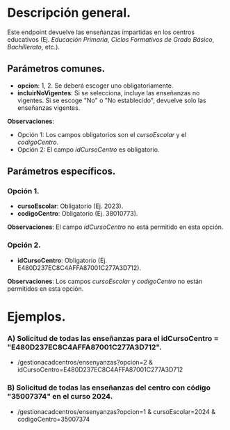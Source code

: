 # Descripción general.

Este endpoint devuelve las enseñanzas impartidas en los centros educativos (Ej. *Educación Primaria*, *Ciclos Formativos de Grado Básico*, *Bachillerato*, etc.).

## Parámetros comunes.
* **opcion**: 1, 2. Se deberá escoger uno obligatoriamente.
* **incluirNoVigentes**: Si se selecciona, incluye las enseñanzas no vigentes. Si se escoge "No" o "No establecido", devuelve solo las enseñanzas vigentes.

**Observaciones**:
* Opción 1: Los campos obligatorios son el *cursoEscolar* y el *codigoCentro*.
* Opción 2: El campo *idCursoCentro* es obligatorio.

## Parámetros específicos.

### Opción 1.
* **cursoEscolar**: Obligatorio (Ej. 2023).
* **codigoCentro**: Obligatorio (Ej. 38010773).

**Observaciones**: El campo *idCursoCentro* no está permitido en esta opción.

### Opción 2.
* **idCursoCentro**: Obligatorio (Ej. E480D237EC8C4AFFA87001C277A3D712).

**Observaciones**: Los campos *cursoEscolar* y *codigoCentro* no están permitidos en esta opción.

# Ejemplos.
### A) Solicitud de todas las enseñanzas para el idCursoCentro = "E480D237EC8C4AFFA87001C277A3D712".
* /gestionacadcentros/ensenyanzas?opcion=2 & idCursoCentro=E480D237EC8C4AFFA87001C277A3D712

### B) Solicitud de todas las enseñanzas del centro con código "35007374" en el curso 2024.
* /gestionacadcentros/ensenyanzas?opcion=1 & cursoEscolar=2024 & codigoCentro=35007374
